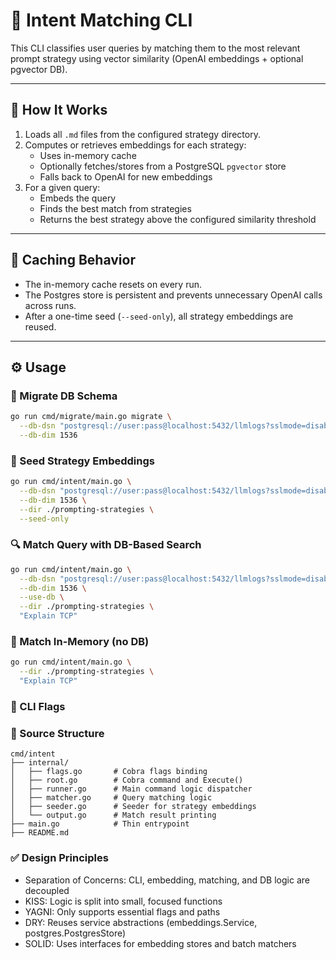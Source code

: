 # 🚀 Intent Matching CLI

This CLI classifies user queries by matching them to the most relevant prompt strategy using vector similarity (OpenAI embeddings + optional pgvector DB).

---

## 🧠 How It Works

1. Loads all `.md` files from the configured strategy directory.
2. Computes or retrieves embeddings for each strategy:
   - Uses in-memory cache
   - Optionally fetches/stores from a PostgreSQL `pgvector` store
   - Falls back to OpenAI for new embeddings
3. For a given query:
   - Embeds the query
   - Finds the best match from strategies
   - Returns the best strategy above the configured similarity threshold

---

## 🧪 Caching Behavior

- The in-memory cache resets on every run.
- The Postgres store is persistent and prevents unnecessary OpenAI calls across runs.
- After a one-time seed (`--seed-only`), all strategy embeddings are reused.

---

## ⚙️ Usage

### 🔄 Migrate DB Schema
```bash
go run cmd/migrate/main.go migrate \
  --db-dsn "postgresql://user:pass@localhost:5432/llmlogs?sslmode=disable" \
  --db-dim 1536
```

### 🌱 Seed Strategy Embeddings
```bash
go run cmd/intent/main.go \
  --db-dsn "postgresql://user:pass@localhost:5432/llmlogs?sslmode=disable" \
  --db-dim 1536 \
  --dir ./prompting-strategies \
  --seed-only
```

### 🔍 Match Query with DB-Based Search
```bash
go run cmd/intent/main.go \
  --db-dsn "postgresql://user:pass@localhost:5432/llmlogs?sslmode=disable" \
  --db-dim 1536 \
  --use-db \
  --dir ./prompting-strategies \
  "Explain TCP"
```

### 🧮 Match In-Memory (no DB)
```bash
go run cmd/intent/main.go \
  --dir ./prompting-strategies \
  "Explain TCP"
```

### 🔧 CLI Flags


### 📁 Source Structure

```text
cmd/intent
├── internal/
│   ├── flags.go       # Cobra flags binding
│   ├── root.go        # Cobra command and Execute()
│   ├── runner.go      # Main command logic dispatcher
│   ├── matcher.go     # Query matching logic
│   ├── seeder.go      # Seeder for strategy embeddings
│   └── output.go      # Match result printing
├── main.go            # Thin entrypoint
├── README.md
```


### ✅ Design Principles
* Separation of Concerns: CLI, embedding, matching, and DB logic are decoupled
* KISS: Logic is split into small, focused functions
* YAGNI: Only supports essential flags and paths
* DRY: Reuses service abstractions (embeddings.Service, postgres.PostgresStore)
* SOLID: Uses interfaces for embedding stores and batch matchers


